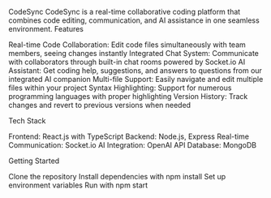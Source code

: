 CodeSync
CodeSync is a real-time collaborative coding platform that combines code editing, communication, and AI assistance in one seamless environment.
Features

Real-time Code Collaboration: Edit code files simultaneously with team members, seeing changes instantly
Integrated Chat System: Communicate with collaborators through built-in chat rooms powered by Socket.io
AI Assistant: Get coding help, suggestions, and answers to questions from our integrated AI companion
Multi-file Support: Easily navigate and edit multiple files within your project
Syntax Highlighting: Support for numerous programming languages with proper highlighting
Version History: Track changes and revert to previous versions when needed

Tech Stack

Frontend: React.js with TypeScript
Backend: Node.js, Express
Real-time Communication: Socket.io
AI Integration: OpenAI API
Database: MongoDB

Getting Started

Clone the repository
Install dependencies with npm install
Set up environment variables
Run with npm start
